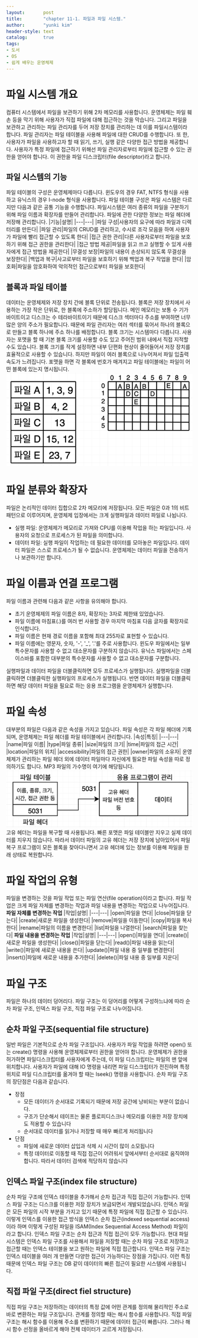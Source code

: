```yaml
---
layout:       post
title:        "chapter 11-1. 파일과 파일 시스템."
author:       "yunki kim"
header-style: text
catalog:      true
tags:
- 도서
- OS
- 쉽게 배우는 운영체제
---
```

# 파일 시스템 개요
컴퓨터 시스템에서 파일을 보관하기 위해 2차 메모리를 사용합니다. 운영체제는 파일 훼손 등을 막기 위해 사용자가 직접 파일에 대해 접근하는 것을 막습니다. 그리고 파일을 보관하고 관리하는 파일 관리자를 두어 저장 장치를 관리하는 데 이를 파일시스템이라 합니다.
파일 관리자는 파일 테이블을 사용해 파일에 대한 CRUD를 수행합니다. 또 한, 사용자가 파일을 사용하고자 할 때 읽기, 쓰기, 실행 같은 다양한 접근 방법을 제공합니다. 사용자가 특정 파일에 접근하기 위해선 파일 관리자로부터 파일에 접근할 수 있는 권한을 얻어야 합니다. 이 권한을 파일 디스크립터(file descriptor)라고 합니다.
## 파일 시스템의 기능
파일 테이블의 구성은 운영체제마다 다릅니다. 윈도우의 경우 FAT, NTFS 형식을 사용하고 유닉스의 경우 I-node 형식을 사용합니다. 파일 테이블 구성은 파일 시스템은 다르지만 다음과 같은 공통 기능을 수행합니다. 파일시스템은 여러 종류의 파일을 구분하기 위해 파일 이름과 확장자를 만들어 관리합니다. 파일에 관한 다양한 정보는 파일 헤더에 저장해 관리합니다.
|기능|설명|
|---|---|
|파일 구성|사용자의 요구에 따라 파일과 디렉터리를 만든다|
|파일 관리|파일의 CRUD를 관리하고, 수시로 조각 모음을 하여 사용자가 파일에 빨리 접근할 수 있도록 한다|
|접근 권한 관리|다른 사용자로부터 파일을 보호하기 위해 접근 권한을 관리한다|
|접근 방법 제공|파일을 읽고 쓰고 실행할 수 있게 사용자에게 접근 방법을 제공한다|
|무결성 보장|파일의 내용이 손상되지 않도록 무결성을 보장한다|
|백업과 복구|사고로부터 파일을 보호하기 위해 백업과 복구 작업을 한다|
|암호화|파일을 암호화하여 악의적인 접근으로부터 파일을 보호한다|
## 블록과 파일 테이블
데이터는 운영체제와 저장 장치 간에 블록 단위로 전송됩니다. 블록은 저장 장치에서 사용하는 가장 작은 단위로, 한 블록에 주소하가 할당됩니다. 메인 메모리는 보통 수 기가바이트이고 디스크는 수 테라바이트이기 때문에 디스크 섹터마다 주소를 부여하면 너무 많은 양의 주소가 필요합니다. 때문에 파일 관리자는 여러 섹터를 묶어서 하나의 블록으로 만들고 블록 하나에 주소 하나를 배정합니다.
블록 크기는 시스템마다 다릅니다. 사용자는 포맷을 할 때 기본 블록 크기를 사용할 수도 있고 주어진 범위 내에서 직접 지적할 수도 있습니다. 블록 크기를 작게 설정하면 내부 단편화 현상이 줄어들어서 저장 장치를 효율적으로 사용할 수 있습니다. 하지만 파일이 여러 블록으로 나누어져서 파일 입출력 속도가 느려집니다. 포맷을 하면 각 블록에 번호가 매겨지고 파일 테이블에는 파일이 어떤 블록에 있는지 명시됩니다. 
![block and file table](/img/2023-06-26-introduction-to-os-11-1/img.png)
# 파일 분류와 확장자
파일은 논리적인 데이터 집합으로 2차 메모리에 저장됩니다. 모든 파일은 0과 1의 비트 패턴으로 이루어지며, 운영체제 입장에서는 크게 실행파일과 데이터 파일로 나뉩니다.
- 실행 파일: 운영체제가 메모리로 가져와 CPU를 이용해 작업을 하는 파일입니다. 사용자의 요청으로 프로세스가 된 파일을 의미합니다.
- 데이터 파일: 실행 파일이 작업하는 데 필요한 데이터를 모아놓은 파일입니다. 데이터 파일은 스스로 프로세스가 될 수 없습니다. 운영체제는 데이터 파일을 전송하거나 보관하기만 합니다.
# 파일 이름과 연결 프로그램
파일 이름과 관련해 다음과 같은 사항을 유의해야 합니다.
- 초기 운영체제의 파일 이름은 8자, 확장자는 3자로 제한돼 있었습니다.
- 파일 이름에 마침표(.)를 여러 번 사용할 경우 마지막 마침표 다음 글자를 확장자로 인식합니다.
- 파일 이름은 현재 경로 이름을 포함해 최대 255자로 표현할 수 있습니다.
- 파일 이름에는 영문자, 숫자, '-', '_', '.'를 주로 사용합니다. 윈도우 파일에서는 일부 특수문자를 사용할 수 없고 대소문자를 구분하지 않습니다. 유닉스 파일에서는 스페이스바를 포함한 대부분의 특수문자를 사용할 수 없고 대소문자를 구분합니다.

실행파일과 데이터 파일을 더블클릭하면 모두 프로세스가 실행됩니다. 실행파일을 더블클릭하면 더블클릭한 실행파일의 프로세스가 실행됩니다. 반면 데이터 파일을 더블클릭하면 해당 데이터 파일을 필요로 하는 응용 프로그램을 운영체제가 실행합니다.
# 파일 속성
대부분의 파일은 다음과 같은 속성을 가지고 있습니다. 파일 속성은 각 파일 헤더에 기록되며, 운영체제는 파일 헤더를 파일 테이블에서 관리합니다.
|속성|특징|
|---|---|
|name|파일 이름|
|type|파일 종류|
|size|파일의 크기|
|time|파일의 접근 시간|
|location|파일의 위치|
|accessibility|파일의 접근 권한|
|owner|파일의 소유자|
운영체제가 관리하는 파일 헤더 외에 데이터 파일마다 자신에게 필요한 파일 속성을 따로 정의하기도 합니다. MP3 파일의 가수명이 여기에 해당됩니다. 
![file header](/img/2023-06-26-introduction-to-os-11-1/img_1.png)
고유 헤더는 파일을 복구할 때 사용됩니다. 빠른 포맷은 파일 테이블만 지우고 실제 데이터를 지우지 않습니다. 따라서 데이터 파일의 고유 헤더는 저장 장치에 남아있어서 파일 복구 프로그램이 모든 블록을 찾아다니면서 고유 헤더에 있는 정보를 이용해 파일을 원래 상태로 복원합니다.
# 파일 작업의 유형
파일을 변경하는 것을 파일 작업 또는 파일 연산(file operation)이라고 합니다. 파일 작업은 크게 파일 자체를 변경하는 작업과 파일 내용을 변경하는 작업으로 나누어집니다.
<strong>파일 자체를 변경하는 작업</strong>
|작업|설명|
|---|---|
|open|파일을 연다|
|close|파일을 닫는다|
|create|새로운 파일을 생성한다|
|remove|파일을 이동한다|
|copy|파일을 복사한다|
|rename|파일의 이름을 변경한다|
|list|파일을 나열한다|
|search|파일을 찾는다|
<strong>파일 내용을 변경하는 작업</strong>
|작업|설명|
|---|---|
|open()|파일을 연다|
|create()|새로운 파일을 생성한다|
|close()|파일을 닫는다|
|read()|파일 내용을 읽는다|
|write()|파일에 새로운 내용을 쓴다|
|update()|파일 내용 중 일부를 변경한다|
|insert()|파일에 새로운 내용을 추가한다|
|delete()|파일 내용 중 일부를 지운다|
# 파일 구조
파일은 하나의 데이터 덩어리다. 파일 구조는 이 덩어리를 어떻게 구성하느냐에 따라 순차 파일 구조, 인덱스 파일 구조, 직접 파일 구조로 나누어집니다.
## 순차 파일 구조(sequential file structure)
일반 파일은 기본적으로 순차 파일 구조입니다. 사용자가 파일 작업을 하려면 open() 또는 create() 명령을 사용해 운영체제로부터 권한을 얻어야 합니다. 운영체제가 권한을 허가하면 파일디스크립터를 사용자에게 주는데, 이 파일 디스크립터는 파일의 맨 앞에 위치합니다. 사용자가 파일에 대해 IO 명령을 내리면 파일 디스크립터가 전진하며 특정 위치로 파일 디스크립터를 옮겨야 할 때는 lseek() 명령을 사용합니다.
순차 파일 구조의 장단점은 다음과 같습니다.
- 장점
  - 모든 데이터가 순서대로 기록되기 때문에 저장 공간에 낭비되는 부분이 없습니다.
  - 구조가 단순해서 테이프는 물론 플로피디스크나 메모리를 이용한 저장 장치에도 적용할 수 있습니다
  - 순서대로 데이터를 읽거나 저장할 때 매우 빠르게 처리됩니다
- 단점
  - 파일에 새로운 데이터 삽입과 삭제 시 시간이 많이 소모됩니다
  - 특정 데이터로 이동할 때 직접 접근이 어려워서 앞에서부터 순서대로 움직여야 합니다. 따라서 데이터 검색에 적당하지 않습니다
## 인덱스 파일 구조(index file structure)
순차 파일 구조에 인덱스 테이블을 추가해서 순차 접근과 직접 접근이 가능합니다. 인덱스 파일 구조는 디스크를 이용한 저장 장치가 보급되면서 개발되었습니다.
인덱스 파일은 모든 파일의 시작 부분을 가지고 있기 때문에 특정 파일에 직접 접근할 수 있습니다. 이렇게 인덱스를 이용한 접근 방식을 인덱스 순차 접근(indexed sequential access)이라 하며 이렇게 구성된 파일을 ISAM(Index Sequential Access Method) 파일이라고 합니다. 
인덱스 파일 구조는 순차 접근과 직접 접근이 모두 가능합니다. 현대 파일 시스템은 인덱스 파일 구조를 사용해서 파일을 저장할 때는 순차 파일 구조로 저장하고 접근할 때는 인덱스 테이블을 보고 원하는 파일에 직접 접근합니다.
인덱스 파일 구조는 인덱스 테이블을 여러 개 만들면 다양한 접근이 가능하다는 장점을 가집니다. 이런 특징 때문에 인덱스 파일 구조는 DB 같이 데이터의 빠른 접근이 필요한 시스템에 사용됩니다.
## 직접 파일 구조(direct fiel structure)
직접 파일 구조는 저장하려는 데이터의 특정 값에 어떤 관계를 정의해 물리적인 주소로 바로 변환하는 파일 구조입니다. 관계를 정의할 때는 해시 함수를 사용합니다.
직접 파일 구조는 해시 함수를 이용해 주소를 변환하기 때문에 데이터 접근이 빠릅니다. 그러나 해시 함수 선정을 올바르게 해야 전체 데이터가 고르게 저장됩니다. 